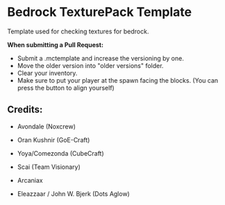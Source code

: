 Bedrock TexturePack Template
============================

Template used for checking textures for bedrock.


**When submitting a Pull Request:**

- Submit a .mctemplate and increase the versioning by one.
- Move the older version into "older versions" folder.
- Clear your inventory.
- Make sure to put your player at the spawn facing the blocks. (You can press the button to align yourself)

Credits:
--------

-   Avondale (Noxcrew)

-   Oran Kushnir (GoE-Craft)

-   Yoya/Comezonda (CubeCraft)

-   Scai (Team Visionary)

-   Arcaniax

-   Eleazzaar / John W. Bjerk (Dots Aglow)
